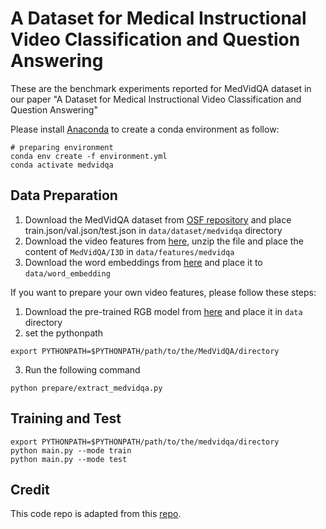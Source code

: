 # A Dataset for Medical Instructional Video Classification and Question Answering

These are the benchmark experiments reported for MedVidQA dataset in our paper "A Dataset for Medical Instructional Video Classification and Question Answering" 


Please install [Anaconda](https://www.anaconda.com/distribution/) to create a conda environment as follow:
```shell script
# preparing environment
conda env create -f environment.yml
conda activate medvidqa
```

## Data Preparation
1) Download the MedVidQA dataset from [OSF repository](https://doi.org/10.17605/OSF.IO/PC594) and place train.json/val.json/test.json in `data/dataset/medvidqa` directory
2) Download the video features from [here](https://bionlp.nlm.nih.gov/VideoFeatures.zip), unzip the file and place the content of `MedVidQA/I3D` in `data/features/medvidqa`
3) Download the word embeddings from [here](http://nlp.stanford.edu/data/glove.840B.300d.zip) and place it to `data/word_embedding`

If you want to prepare your own video features, please follow these steps:
1) Download the pre-trained RGB model from [here](https://github.com/piergiaj/pytorch-i3d/blob/master/models/rgb_imagenet.pt) and place it in `data` directory
2) set the pythonpath
```shell script
export PYTHONPATH=$PYTHONPATH/path/to/the/MedVidQA/directory
```
3) Run the following command

``python prepare/extract_medvidqa.py
``


## Training and Test

```shell script
export PYTHONPATH=$PYTHONPATH/path/to/the/medvidqa/directory
python main.py --mode train
python main.py --mode test
```

## Credit
This code repo is adapted from this [repo](https://github.com/IsaacChanghau/VSLNet).
